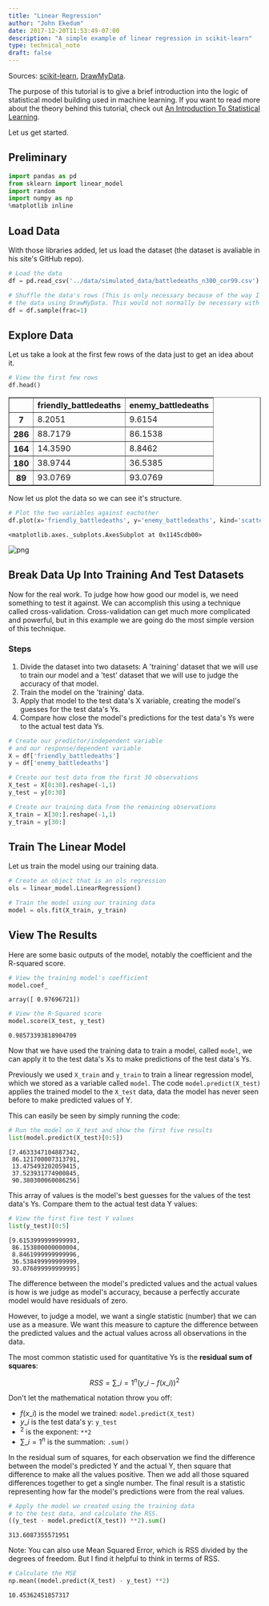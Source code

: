 ```yaml
---
title: "Linear Regression"
author: "John Ekedum"
date: 2017-12-20T11:53:49-07:00
description: "A simple example of linear regression in scikit-learn"
type: technical_note
draft: false
---
```

Sources: [scikit-learn](http://scikit-learn.org/stable/auto_examples/linear_model/plot_ols.html#example-linear-model-plot-ols-py), [DrawMyData](http://robertgrantstats.co.uk/drawmydata.html).

The purpose of this tutorial is to give a brief introduction into the logic of statistical model building used in machine learning. If you want to read more about the theory behind this tutorial, check out [An Introduction To Statistical Learning](https://www.amazon.com/Introduction-Statistical-Learning-Applications-Statistics/dp/1461471370).

Let us get started.

## Preliminary


```python
import pandas as pd
from sklearn import linear_model
import random
import numpy as np
%matplotlib inline
```

## Load Data

With those libraries added, let us load the dataset (the dataset is avaliable in his site's GitHub repo).


```python
# Load the data
df = pd.read_csv('../data/simulated_data/battledeaths_n300_cor99.csv')

# Shuffle the data's rows (This is only necessary because of the way I created
# the data using DrawMyData. This would not normally be necessary with a real analysis).
df = df.sample(frac=1)
```

## Explore Data

Let us take a look at the first few rows of the data just to get an idea about it.


```python
# View the first few rows
df.head()
```




<div>
<table border="1" class="dataframe">
  <thead>
    <tr style="text-align: right;">
      <th></th>
      <th>friendly_battledeaths</th>
      <th>enemy_battledeaths</th>
    </tr>
  </thead>
  <tbody>
    <tr>
      <th>7</th>
      <td>8.2051</td>
      <td>9.6154</td>
    </tr>
    <tr>
      <th>286</th>
      <td>88.7179</td>
      <td>86.1538</td>
    </tr>
    <tr>
      <th>164</th>
      <td>14.3590</td>
      <td>8.8462</td>
    </tr>
    <tr>
      <th>180</th>
      <td>38.9744</td>
      <td>36.5385</td>
    </tr>
    <tr>
      <th>89</th>
      <td>93.0769</td>
      <td>93.0769</td>
    </tr>
  </tbody>
</table>
</div>



Now let us plot the data so we can see it's structure.


```python
# Plot the two variables against eachother
df.plot(x='friendly_battledeaths', y='enemy_battledeaths', kind='scatter')
```




    <matplotlib.axes._subplots.AxesSubplot at 0x1145cdb00>




![png](linear_regression_scikitlearn_12_1.png)


## Break Data Up Into Training And Test Datasets

Now for the real work. To judge how how good our model is, we need something to test it against. We can accomplish this using a technique called cross-validation. Cross-validation can get much more complicated and powerful, but in this example we are going do the most simple version of this technique.

### Steps

1. Divide the dataset into two datasets: A 'training' dataset that we will use to train our model and a 'test' dataset that we will use to judge the accuracy of that model.
2. Train the model on the 'training' data.
3. Apply that model to the test data's X variable, creating the model's guesses for the test data's Ys.
4. Compare how close the model's predictions for the test data's Ys were to the actual test data Ys.


```python
# Create our predictor/independent variable
# and our response/dependent variable
X = df['friendly_battledeaths']
y = df['enemy_battledeaths']

# Create our test data from the first 30 observations
X_test = X[0:30].reshape(-1,1)
y_test = y[0:30]

# Create our training data from the remaining observations
X_train = X[30:].reshape(-1,1)
y_train = y[30:]
```

## Train The Linear Model

Let us train the model using our training data.


```python
# Create an object that is an ols regression
ols = linear_model.LinearRegression()
```


```python
# Train the model using our training data
model = ols.fit(X_train, y_train)
```

## View The Results

Here are some basic outputs of the model, notably the coefficient and the R-squared score.


```python
# View the training model's coefficient
model.coef_
```




    array([ 0.97696721])




```python
# View the R-Squared score
model.score(X_test, y_test)
```




    0.98573393818904709



Now that we have used the training data to train a model, called `model`, we can apply it to the test data's Xs to make predictions of the test data's Ys.

Previously we used `X_train` and `y_train` to train a linear regression model, which we stored as a variable called `model`. The code `model.predict(X_test)` applies the trained model to the `X_test` data, data the model has never seen before to make predicted values of Y.

This can easily be seen by simply running the code:


```python
# Run the model on X_test and show the first five results
list(model.predict(X_test)[0:5])
```




    [7.4633347104887342,
     86.121700007313791,
     13.475493202059415,
     37.523931774900845,
     90.380300060086256]



This array of values is the model's best guesses for the values of the test data's Ys. Compare them to the actual test data Y values:


```python
# View the first five test Y values
list(y_test)[0:5]
```




    [9.6153999999999993,
     86.153800000000004,
     8.8461999999999996,
     36.538499999999999,
     93.076899999999995]



The difference between the model's predicted values and the actual values is how is we judge as model's accuracy, because a perfectly accurate model would have residuals of zero.

However, to judge a model, we want a single statistic (number) that we can use as a measure. We want this measure to capture the difference between the predicted values and the actual values across all observations in the data.

The most common statistic used for quantitative Ys is the **residual sum of squares**:

$$ RSS = \sum\_{i=1}^{n}(y\_{i}-f(x\_{i}))^{2} $$

Don't let the mathematical notation throw you off:

 - $f(x\_{i})$ is the model we trained: `model.predict(X_test)`
 - $y\_{i}$ is the test data's y: `y_test`
 - $^{2}$ is the exponent: `**2`
 - $\sum\_{i=1}^{n}$ is the summation: `.sum()`
 
In the residual sum of squares, for each observation we find the difference between the model's predicted Y and the actual Y, then square that difference to make all the values positive. Then we add all those squared differences together to get a single number. The final result is a statistic representing how far the model's predictions were from the real values.


```python
# Apply the model we created using the training data 
# to the test data, and calculate the RSS.
((y_test - model.predict(X_test)) **2).sum()
```




    313.6087355571951



Note: You can also use Mean Squared Error, which is RSS divided by the degrees of freedom. But I find it helpful to think in terms of RSS.


```python
# Calculate the MSE
np.mean((model.predict(X_test) - y_test) **2)
```




    10.45362451857317


